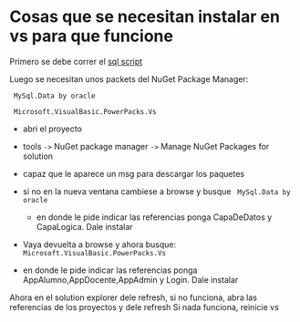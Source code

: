 # Cosas que se necesitan instalar en vs para que funcione 

Primero se debe correr el [sql script](https://github.com/FedericoCosta2021/MysqlScript-ultima2021.git)

Luego se necesitan unos packets del NuGet Package Manager:

` MySql.Data by oracle`

` Microsoft.VisualBasic.PowerPacks.Vs`


- abri el proyecto

- tools `->` NuGet package manager `->` Manage NuGet Packages for solution 

- capaz que le aparece un msg para descargar los paquetes

- si no en la nueva ventana cambiese a browse y busque
` MySql.Data by oracle`
  - en donde le pide indicar las referencias ponga CapaDeDatos y CapaLogica. Dale instalar

- Vaya devuelta a browse y ahora busque:
` Microsoft.VisualBasic.PowerPacks.Vs`

- en donde le pide indicar las referencias ponga AppAlumno,AppDocente,AppAdmin y Login. Dale instalar

Ahora en el solution explorer dele refresh, si no funciona, abra las referencias de los proyectos y dele refresh Si nada funciona, reinicie vs
